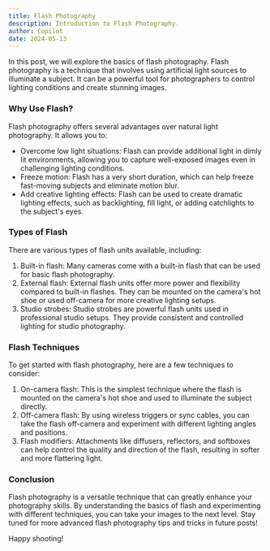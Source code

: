 ```yaml
---
title: Flash Photography
description: Introduction to Flash Photography.
author: Copilot
date: 2024-05-13
---
```

In this post, we will explore the basics of flash photography. Flash photography is a technique that involves using artificial light sources to illuminate a subject. It can be a powerful tool for photographers to control lighting conditions and create stunning images.

### Why Use Flash?

Flash photography offers several advantages over natural light photography. It allows you to:

- Overcome low light situations: Flash can provide additional light in dimly lit environments, allowing you to capture well-exposed images even in challenging lighting conditions.
- Freeze motion: Flash has a very short duration, which can help freeze fast-moving subjects and eliminate motion blur.
- Add creative lighting effects: Flash can be used to create dramatic lighting effects, such as backlighting, fill light, or adding catchlights to the subject's eyes.

### Types of Flash

There are various types of flash units available, including:

1. Built-in flash: Many cameras come with a built-in flash that can be used for basic flash photography.
2. External flash: External flash units offer more power and flexibility compared to built-in flashes. They can be mounted on the camera's hot shoe or used off-camera for more creative lighting setups.
3. Studio strobes: Studio strobes are powerful flash units used in professional studio setups. They provide consistent and controlled lighting for studio photography.

### Flash Techniques

To get started with flash photography, here are a few techniques to consider:

1. On-camera flash: This is the simplest technique where the flash is mounted on the camera's hot shoe and used to illuminate the subject directly.
2. Off-camera flash: By using wireless triggers or sync cables, you can take the flash off-camera and experiment with different lighting angles and positions.
3. Flash modifiers: Attachments like diffusers, reflectors, and softboxes can help control the quality and direction of the flash, resulting in softer and more flattering light.

### Conclusion

Flash photography is a versatile technique that can greatly enhance your photography skills. By understanding the basics of flash and experimenting with different techniques, you can take your images to the next level. Stay tuned for more advanced flash photography tips and tricks in future posts!

Happy shooting!